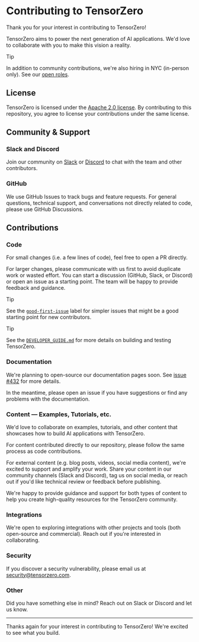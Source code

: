 # Contributing to TensorZero

Thank you for your interest in contributing to TensorZero!

TensorZero aims to power the next generation of AI applications. We'd love to collaborate with you to make this vision a reality.

> [!TIP]
>
> In addition to community contributions, we're also hiring in NYC (in-person only). See our [open roles](https://www.tensorzero.com/jobs).

## License

TensorZero is licensed under the [Apache 2.0 license](LICENSE).
By contributing to this repository, you agree to license your contributions under the same license.

## Community & Support

### Slack and Discord

Join our community on [Slack](https://www.tensorzero.com/slack) or [Discord](https://www.tensorzero.com/discord) to chat with the team and other contributors.

### GitHub

We use GitHub Issues to track bugs and feature requests. For general questions, technical support, and conversations not directly related to code, please use GitHub Discussions.

## Contributions

### Code

For small changes (i.e. a few lines of code), feel free to open a PR directly.

For larger changes, please communicate with us first to avoid duplicate work or wasted effort.
You can start a discussion (GitHub, Slack, or Discord) or open an issue as a starting point.
The team will be happy to provide feedback and guidance.

> [!TIP]
>
> See the [`good-first-issue`](https://github.com/tensorzero/tensorzero/issues?q=is%3Aopen+is%3Aissue+label%3Agood-first-issue) label for simpler issues that might be a good starting point for new contributors.

> [!TIP]
>
> See the [`DEVELOPER_GUIDE.md`](DEVELOPER_GUIDE.md) for more details on building and testing TensorZero.

### Documentation

We're planning to open-source our documentation pages soon. See [issue #432](https://github.com/tensorzero/tensorzero/issues/432) for more details.

In the meantime, please open an issue if you have suggestions or find any problems with the documentation.

### Content — Examples, Tutorials, etc.

We'd love to collaborate on examples, tutorials, and other content that showcases how to build AI applications with TensorZero.

For content contributed directly to our repository, please follow the same process as code contributions.

For external content (e.g. blog posts, videos, social media content), we're excited to support and amplify your work.
Share your content in our community channels (Slack and Discord), tag us on social media, or reach out if you'd like technical review or feedback before publishing.

We're happy to provide guidance and support for both types of content to help you create high-quality resources for the TensorZero community.

### Integrations

We're open to exploring integrations with other projects and tools (both open-source and commercial).
Reach out if you're interested in collaborating.

### Security

If you discover a security vulnerability, please email us at [security@tensorzero.com](mailto:security@tensorzero.com).

### Other

Did you have something else in mind? Reach out on Slack or Discord and let us know.

---

Thanks again for your interest in contributing to TensorZero! We're excited to see what you build.
